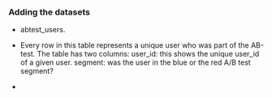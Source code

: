 ### Adding the datasets

* abtest_users. 
* Every row in this table represents a unique user who was part of the AB-test. The table has two columns:
user_id: this shows the unique user_id of a given user.
segment: was the user in the blue or the red A/B test segment?

*
